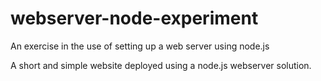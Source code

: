 # webserver-node-experiment
An exercise in the use of setting up a web server using node.js


A short and simple website deployed using a node.js webserver solution.
